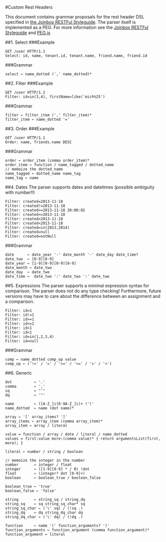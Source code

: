 #Custom Rest Headers

This document contains grammar proposals for the rest header DSL specified in  [the Joinbox RESTFul Styleguide](https://github.com/joinbox/guidelines/blob/master/styleguide/RESTful.md). The parser itself is implemented as a PEG. For more information see the [Joinbox RESTFul Styleguide](https://github.com/joinbox/guidelines/blob/master/styleguide/RESTful.md) and [PEG.js](http://pegjs.majda.cz/)

##1. Select
###Example
```HTTP
GET /user HTTP/1.1
Select: id, name, tenant.id, tenant.name, friend.name, friend.id
```
###Grammar
```PEG
select ← name_dotted (',' name_dotted)*
```

##2. Filter
###Example
```HTTP
GET /user HTTP/1.1
Filter: id=in(3,4), firstName=like('mich%25')
```
###Grammar
```PEG
filter ← filter_item (',' filter_item)*
filter_item ← name_dotted '=' 
```

##3. Order
###Example
```HTTP
GET /user HTTP/1.1
Order: name, friends.name DESC
```
###Grammar
```PEG
order ← order_item (comma order_item)*
order_item ← function / name_tagged / dotted_name
// memoize the dotted_name
name_tagged ← dotted_name name_tag
name_tag ← name
```
##4. Dates
The parser supports dates and datetimes (possible ambiguity with number!!)
```
Filter: created=2013-11-18 
Filter: created!=2013-11-18
Filter: created>=2013-11-18 20:00:02
Filter: created<=2013-11-18
Filter: created>2013-11-18
Filter: created<2013-11-18
Filter: created=in(2013,2014)
Filter: created=null
Filter: created=notNull
```
###Grammar
```
date      ← date_year '-' date_month '-' date_day date_time?
date_two  ← [0-9][0-9]
date_year ← [1-9][0-9][0-9][0-9]
date_month ← date_two
date_day  ← date_two
date_time ←  date_two ':' date_two ':' date_two
```

##5. Expressions
The parser supports a minimal expression syntax for comparison. The parser does not do any type checking! Furthermore, future versions may have to care about
the difference between an assignment and a comparison.

```
Filter: id=1
Filter: id!=1
Filter: id>=1
Filter: id<=1
Filter: id>1
Filter: id<1
Filter: id=in(1,2,3,4)
Filter: id=null
```
###Grammar
```
comp ← name_dotted comp_op value 
comp_op ← ('!=' / '=' / '>=' / '<=' / '>' / '<')
```

##6. Generic
```PEG
dot          ← '.'
comma        ← ','
sq           ← "'"
dq           ← '"'

name         ← ([A-Z_]i[0-9A-Z_]i)+ !'('
name_dotted  ← name (dot name)*

array ← '[' array_items? ']'
array_items ← array_item (comma array_item)*
array_item ← array / literal

value = function / array / date / literal / name_dotted
values = first:value more:(comma value)* { return argumentsList(first, more); }

literal ← number / string / boolean

// memoize the integer in the number
number       ← integer / float
integer      ← ([1-9][0-9] * / 0) !dot
float        ← (integer? dot [0-9]+)
boolean      ← boolean_true / boolean_false

boolean_true ← 'true'
boolean_false ← 'false'

string       ← string_sq / string_dq
string_sq    ← sq string_sq_char* sq
string_sq_char ← ('\' sq) / (!sq .)
string_dq    ← dq string_dq_char dq
string_dq_char ← ('\' dq) / (!dq .)

function     ← name '(' function_arguments? ')'
function_arguments ← function_argument (comma function_argument)*
function_argument ← literal
```
